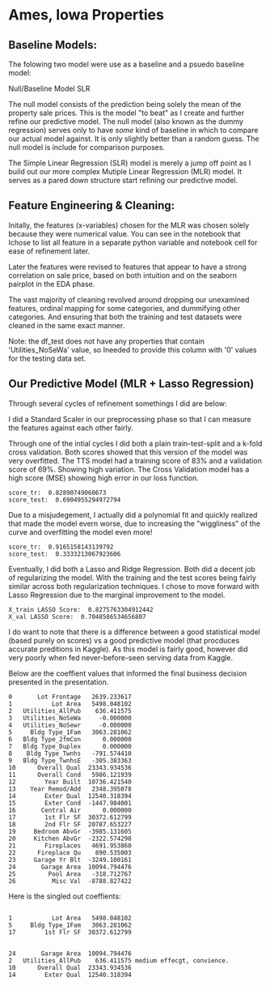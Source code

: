 
# Ames, Iowa Properties


## Baseline Models:
The folowing two model were use as a baseline and a psuedo baseline model:

Null/Baseline Model
SLR

The null model consists of the prediction being solely the mean of the property sale prices. This is the model "to beat" as I create and further refine our predictive model. The null model (also known as the dummy regression) serves only to have *some* kind of baseline in which to compare our actual model against. It is only slightly better than a random guess. The null model is include for comparison purposes.



The Simple Linear Regression (SLR) model is merely a jump off point as I build out our more complex Mutiple Linear Regression (MLR) model. It serves as a pared down structure start refining our predictive model.

## Feature Engineering & Cleaning:
Initally, the features (x-variables) chosen for the MLR was chosen solely because they were numerical value. You can see in the notebook that Ichose to list all feature in a separate python variable and notebook cell for ease of refinement later. 

Later the features were revised to features that appear to have a strong correlation on sale price, based on both intuition and on the seaborn pairplot in the EDA phase.

The vast majority of cleaning revolved around dropping our unexamined features, ordinal mapping for some categories, and dummifying other categories. And ensuring that both the training and test datasets were cleaned in the same exact manner. 

Note: the df_test does not have any properties that contain 'Utilities_NoSeWa' value, so Ineeded to provide this column with '0' values for the testing data set. 

 
## Our Predictive Model (MLR + Lasso Regression)


Through several cycles of refinement somethings I did are below:

I did a Standard Scaler in our preprocessing phase so that I can measure the features against each other fairly.

Through one of the intial cycles I did both a plain train-test-split and a k-fold cross validation. Both scores showed that this version of the model was very overfitted. The TTS model had a training score of 83% and a validation score of 69%. Showing high variation. The Cross Validation model has a high score (MSE) showing high error in our loss function.

```
score_tr:  0.82890749060673
score_test:  0.6904955294972794
```

Due to a misjudegement, I actually did a polynomial fit and quickly realized that made the model evern worse, due to increasing the "wiggliness" of the curve and overfitting the model even more!

```
score_tr:  0.9165158143139792
score_test:  0.3333213067923606
```

Eventually, I did both a Lasso and Ridge Regression. Both did a decent job of regularizing the model. With the training and the test scores being fairly similar across both regularization techniques. I chose to move forward with Lasso Regression due to the marginal improvement to the model.

```
X_train LASSO Score:  0.8275763304912442
X_val LASSO Score:  0.7048586534656807

```

I do want to note that there is a difference between a good statistical model (based purely on scores) vs a good predictive model (that procduces accurate preditions in Kaggle). As this model is fairly good, however did very poorly when fed never-before-seen serving data from Kaggle. 


Below are the coeffient values that informed the final business decision presented in the presentation.
```
0       Lot Frontage   2639.233617
1           Lot Area   5498.048102
2   Utilities_AllPub    636.411575
3   Utilities_NoSeWa     -0.000000
4   Utilities_NoSewr     -0.000000
5     Bldg Type_1Fam   3063.281062
6   Bldg Type_2fmCon      0.000000
7   Bldg Type_Duplex      0.000000
8    Bldg Type_Twnhs   -791.574410
9   Bldg Type_TwnhsE   -305.383363
10      Overall Qual  23343.934536
11      Overall Cond   5986.121939
12        Year Built  10736.421540
13    Year Remod/Add   2348.395078
14        Exter Qual  12540.318394
15        Exter Cond  -1447.984001
16       Central Air      0.000000
17        1st Flr SF  30372.612799
18        2nd Flr SF  20787.653227
19     Bedroom AbvGr  -3985.131605
20     Kitchen AbvGr  -2322.574298
21        Fireplaces   4691.953860
22      Fireplace Qu    890.535003
23     Garage Yr Blt  -3249.100161
24       Garage Area  10094.794476
25         Pool Area   -318.712767
26          Misc Val  -8788.827422
```


Here is the singled out coeffients:

```

1           Lot Area   5498.048102
5     Bldg Type_1Fam   3063.281062
17        1st Flr SF  30372.612799


24       Garage Area  10094.794476
2   Utilities_AllPub    636.411575 medium effecgt, convience. 
10      Overall Qual  23343.934536
14        Exter Qual  12540.318394
```
